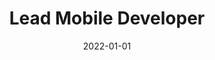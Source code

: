 ---
date: '2022-01-01'
title: 'Lead Mobile Developer'
company: 'Pillar'
range: 'Jan 2022 - Present'
url: 'https://www.hellopillar.com/'
---